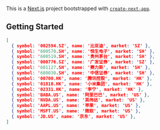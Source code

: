 This is a [Next.js](https://nextjs.org) project bootstrapped with [`create-next-app`](https://nextjs.org/docs/app/api-reference/cli/create-next-app).

## Getting Started

```json
[
  { symbol: '002594.SZ', name: '比亚迪', market: 'SZ' },
  { symbol: '600570.SH', name: '恒生电子', market: 'SH' },
  { symbol: '600519.SH', name: '贵州茅台', market: 'SH' },
  { symbol: '000776.SZ', name: '广发证券', market: 'SZ' },
  { symbol: '601127.SH', name: '赛力斯', market: 'SH' },
  { symbol: '600030.SH', name: '中信证券', market: 'SH' },
  { symbol: '00700.HK', name: '腾讯控股', market: 'HK' },
  { symbol: '01810.HK', name: '小米集团', market: 'HK' },
  { symbol: '02331.HK', name: '李宁', market: 'HK' },
  { symbol: 'BABA.US', name: '阿里巴巴', market: 'US' },
  { symbol: 'NVDA.US', name: '英伟达', market: 'US' },
  { symbol: 'AAPL.US', name: '苹果', market: 'US' },
  { symbol: 'MSFT.US', name: '微软', market: 'US' },
  { symbol: 'JD.US', name: '京东', market: 'US' },
]
```
